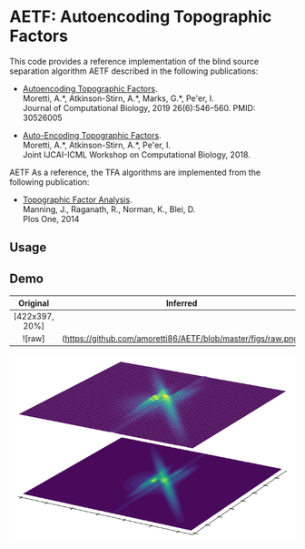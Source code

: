 # AETF: Autoencoding Topographic Factors

This code provides a reference implementation of the blind source separation algorithm AETF described in the following publications:

  * [Autoencoding Topographic Factors](https://www.liebertpub.com/doi/full/10.1089/cmb.2018.0176). \
  Moretti, A.\*, Atkinson-Stirn, A.\*, Marks, G.\*, Pe'er, I. \
  Journal of Computational Biology, 2019 26(6):546–560. PMID: 30526005

  * [Auto-Encoding Topographic Factors](www.cs.columbia.edu/~amoretti/papers/AETF.pdf). \
  Moretti, A.\*, Atkinson-Stirn, A.\*, Pe'er, I. \
  Joint IJCAI-ICML Workshop on Computational Biology, 2018.
  
AETF As a reference, the TFA algorithms are implemented from the following publication:
  
  * [Topographic Factor Analysis](https://journals.plos.org/plosone/article?id=10.1371/journal.pone.0094914). \
  Manning, J., Raganath, R., Norman, K., Blei, D. \
  Plos One, 2014
  
  ## Usage
  
  
  ## Demo

| Original | Inferred |
|:--------------------------:|:--------------------------:|
[422x397, 20%]|
![raw]|(https://github.com/amoretti86/AETF/blob/master/figs/raw.png)|
![fit](https://github.com/amoretti86/AETF/blob/master/Flow%20evolution%20across%20epochs.gif)


